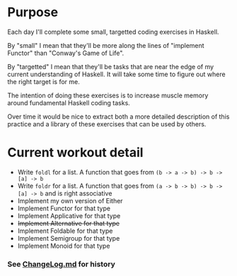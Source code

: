# Purpose

Each day I'll complete some small, targetted coding exercises in Haskell.

By "small" I mean that they'll be more along the lines of "implement Functor"
than "Conway's Game of Life".

By "targetted" I mean that they'll be tasks that are near the edge of my current
understanding of Haskell. It will take some time to figure out where the right
target is for me.

The intention of doing these exercises is to increase muscle memory around
fundamental Haskell coding tasks.

Over time it would be nice to extract both a more detailed description of this
practice and a library of these exercises that can be used by others.

# Current workout detail

- Write `foldl` for a list. A function that goes from `(b -> a -> b) -> b -> [a] -> b`
- Write `foldr` for a list. A function that goes from `(a -> b -> b) -> b -> [a]
  -> b` and is right associative
- Implement my own version of Either
- Implement Functor for that type
- Implement Applicative for that type
- ~~Implement Alternative for that type~~
- Implement Foldable for that type
- Implement Semigroup for that type
- Implement Monoid for that type

### See [ChangeLog.md](ChangeLog.md) for history
